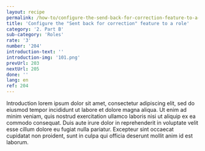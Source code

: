 ```yaml
---
layout: recipe
permalink: /how-to/configure-the-send-back-for-correction-feature-to-a-role/
title: 'Configure the "Sent back for correction" feature to a role'
category: '2. Part B'
sub-category: 'Roles'
rate: '3'
number: '204'
introduction-text: ''
introduction-img: '101.png'
prevUrl: 203
nextUrl: 205
done: ''
lang: en
ref: 204
---
```


Introduction lorem ipsum dolor sit amet, consectetur adipiscing elit, sed do eiusmod tempor incididunt ut labore et dolore magna aliqua. Ut enim ad minim veniam, quis nostrud exercitation ullamco laboris nisi ut aliquip ex ea commodo consequat. Duis aute irure dolor in reprehenderit in voluptate velit esse cillum dolore eu fugiat nulla pariatur. Excepteur sint occaecat cupidatat non proident, sunt in culpa qui officia deserunt mollit anim id est laborum.

